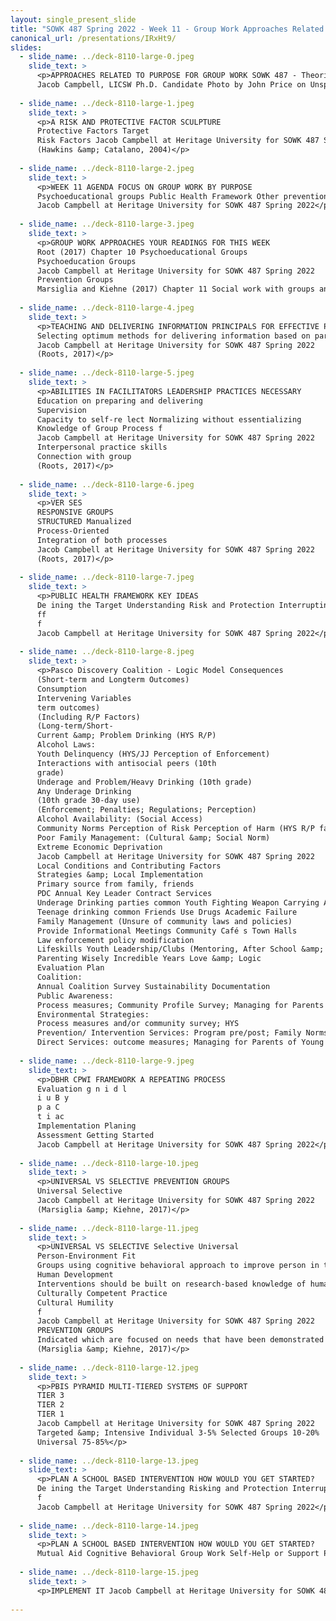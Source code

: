 ```yaml
---
layout: single_present_slide
title: "SOWK 487 Spring 2022 - Week 11 - Group Work Approaches Related to Purpose"
canonical_url: /presentations/IRxHt9/
slides:
  - slide_name: ../deck-8110-large-0.jpeg
    slide_text: >
      <p>APPROACHES RELATED TO PURPOSE FOR GROUP WORK SOWK 487 - Theories of Practice II Heritage University Spring 2022
      Jacob Campbell, LICSW Ph.D. Candidate Photo by John Price on Unsplash</p>
      
  - slide_name: ../deck-8110-large-1.jpeg
    slide_text: >
      <p>A RISK AND PROTECTIVE FACTOR SCULPTURE
      Protective Factors Target
      Risk Factors Jacob Campbell at Heritage University for SOWK 487 Spring 2022
      (Hawkins &amp; Catalano, 2004)</p>
      
  - slide_name: ../deck-8110-large-2.jpeg
    slide_text: >
      <p>WEEK 11 AGENDA FOCUS ON GROUP WORK BY PURPOSE
      Psychoeducational groups Public Health Framework Other prevention frameworks and models Designing a school-based intervention
      Jacob Campbell at Heritage University for SOWK 487 Spring 2022</p>
      
  - slide_name: ../deck-8110-large-3.jpeg
    slide_text: >
      <p>GROUP WORK APPROACHES YOUR READINGS FOR THIS WEEK
      Root (2017) Chapter 10 Psychoeducational Groups
      Psychoeducation Groups
      Jacob Campbell at Heritage University for SOWK 487 Spring 2022
      Prevention Groups
      Marsiglia and Kiehne (2017) Chapter 11 Social work with groups and drug abuse prevention with youth: Rich history and untapped potential</p>
      
  - slide_name: ../deck-8110-large-4.jpeg
    slide_text: >
      <p>TEACHING AND DELIVERING INFORMATION PRINCIPALS FOR EFFECTIVE PSYCHOEDUCATIONAL GROUPS
      Selecting optimum methods for delivering information based on participant factors Demonstrating the meaningfulness of material among group members Creating opportunities for group members to integrate new information with existing knowledge and skills; Encouraging retention of new information by doing
      Jacob Campbell at Heritage University for SOWK 487 Spring 2022
      (Roots, 2017)</p>
      
  - slide_name: ../deck-8110-large-5.jpeg
    slide_text: >
      <p>ABILITIES IN FACILITATORS LEADERSHIP PRACTICES NECESSARY
      Education on preparing and delivering
      Supervision
      Capacity to self-re lect Normalizing without essentializing
      Knowledge of Group Process f
      Jacob Campbell at Heritage University for SOWK 487 Spring 2022
      Interpersonal practice skills
      Connection with group
      (Roots, 2017)</p>
      
  - slide_name: ../deck-8110-large-6.jpeg
    slide_text: >
      <p>VER SES
      RESPONSIVE GROUPS
      STRUCTURED Manualized
      Process-Oriented
      Integration of both processes
      Jacob Campbell at Heritage University for SOWK 487 Spring 2022
      (Roots, 2017)</p>
      
  - slide_name: ../deck-8110-large-7.jpeg
    slide_text: >
      <p>PUBLIC HEALTH FRAMEWORK KEY IDEAS
      De ining the Target Understanding Risk and Protection Interrupting Risk and Building Protection Assessing the E ectiveness of Prevention
      ff
      f
      Jacob Campbell at Heritage University for SOWK 487 Spring 2022</p>
      
  - slide_name: ../deck-8110-large-8.jpeg
    slide_text: >
      <p>Pasco Discovery Coalition - Logic Model Consequences
      (Short-term and Longterm Outcomes)
      Consumption
      Intervening Variables
      term outcomes)
      (Including R/P Factors)
      (Long-term/Short-
      Current &amp; Problem Drinking (HYS R/P)
      Alcohol Laws:
      Youth Delinquency (HYS/JJ Perception of Enforcement)
      Interactions with antisocial peers (10th
      grade)
      Underage and Problem/Heavy Drinking (10th grade)
      Any Underage Drinking
      (10th grade 30-day use)
      (Enforcement; Penalties; Regulations; Perception)
      Alcohol Availability: (Social Access)
      Community Norms Perception of Risk Perception of Harm (HYS R/P factors)
      Poor Family Management: (Cultural &amp; Social Norm)
      Extreme Economic Deprivation
      Jacob Campbell at Heritage University for SOWK 487 Spring 2022
      Local Conditions and Contributing Factors
      Strategies &amp; Local Implementation
      Primary source from family, friends
      PDC Annual Key Leader Contract Services
      Underage Drinking parties common Youth Fighting Weapon Carrying Alcohol Access/Availability Understanding local laws &amp; policies
      Teenage drinking common Friends Use Drugs Academic Failure
      Family Management (Unsure of community laws and policies)
      Provide Informational Meetings Community Café s Town Halls
      Law enforcement policy modification
      Lifeskills Youth Leadership/Clubs (Mentoring, After School &amp; Faith-based)
      Parenting Wisely Incredible Years Love &amp; Logic
      Evaluation Plan
      Coalition:
      Annual Coalition Survey Sustainability Documentation
      Public Awareness:
      Process measures; Community Profile Survey; Managing for Parents of Young Children surveys
      Environmental Strategies:
      Process measures and/or community survey; HYS
      Prevention/ Intervention Services: Program pre/post; Family Norms
      Direct Services: outcome measures; Managing for Parents of Young Children; HYS</p>
      
  - slide_name: ../deck-8110-large-9.jpeg
    slide_text: >
      <p>DBHR CPWI FRAMEWORK A REPEATING PROCESS
      Evaluation g n i d l
      i u B y
      p a C
      t i ac
      Implementation Planing
      Assessment Getting Started
      Jacob Campbell at Heritage University for SOWK 487 Spring 2022</p>
      
  - slide_name: ../deck-8110-large-10.jpeg
    slide_text: >
      <p>UNIVERSAL VS SELECTIVE PREVENTION GROUPS
      Universal Selective
      Jacob Campbell at Heritage University for SOWK 487 Spring 2022
      (Marsiglia &amp; Kiehne, 2017)</p>
      
  - slide_name: ../deck-8110-large-11.jpeg
    slide_text: >
      <p>UNIVERSAL VS SELECTIVE Selective Universal
      Person-Environment Fit
      Groups using cognitive behavioral approach to improve person in the environment it
      Human Development
      Interventions should be built on research-based knowledge of human development
      Culturally Competent Practice
      Cultural Humility
      f
      Jacob Campbell at Heritage University for SOWK 487 Spring 2022
      PREVENTION GROUPS
      Indicated which are focused on needs that have been demonstrated or require a higher level of support
      (Marsiglia &amp; Kiehne, 2017)</p>
      
  - slide_name: ../deck-8110-large-12.jpeg
    slide_text: >
      <p>PBIS PYRAMID MULTI-TIERED SYSTEMS OF SUPPORT
      TIER 3
      TIER 2
      TIER 1
      Jacob Campbell at Heritage University for SOWK 487 Spring 2022
      Targeted &amp; Intensive Individual 3-5% Selected Groups 10-20%
      Universal 75-85%</p>
      
  - slide_name: ../deck-8110-large-13.jpeg
    slide_text: >
      <p>PLAN A SCHOOL BASED INTERVENTION HOW WOULD YOU GET STARTED?
      De ining the Target Understanding Risking and Protection Interrupting Risk and Building Protection Assessing the E ectiveness of Prevention ff
      f
      Jacob Campbell at Heritage University for SOWK 487 Spring 2022</p>
      
  - slide_name: ../deck-8110-large-14.jpeg
    slide_text: >
      <p>PLAN A SCHOOL BASED INTERVENTION HOW WOULD YOU GET STARTED?
      Mutual Aid Cognitive Behavioral Group Work Self-Help or Support Psychoeducation Prevention Group Jacob Campbell at Heritage University for SOWK 487 Spring 2022</p>
      
  - slide_name: ../deck-8110-large-15.jpeg
    slide_text: >
      <p>IMPLEMENT IT Jacob Campbell at Heritage University for SOWK 487 Spring 2022</p>
      
---
```

